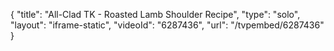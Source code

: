 {
    "title": "All-Clad TK - Roasted Lamb Shoulder Recipe",
    "type": "solo",
    "layout": "iframe-static",
    "videoId": "6287436",
    "url": "\/tvpembed\/6287436"
}